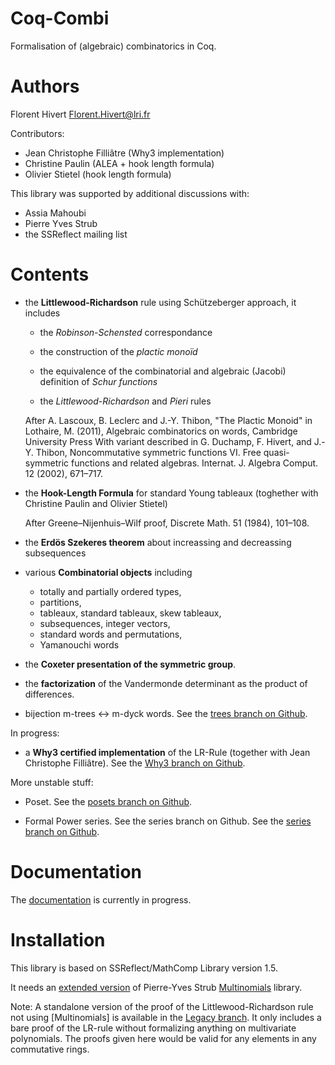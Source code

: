Coq-Combi
=========

Formalisation of (algebraic) combinatorics in Coq.

Authors
========================================================================

Florent Hivert <Florent.Hivert@lri.fr>

Contributors:

- Jean Christophe Filliâtre (Why3 implementation)
- Christine Paulin (ALEA + hook length formula)
- Olivier Stietel (hook length formula)

This library was supported by additional discussions with:

- Assia Mahoubi
- Pierre Yves Strub
- the SSReflect mailing list

Contents
========================================================================

* the **Littlewood-Richardson** rule using Schützeberger approach, it includes

  - the *Robinson-Schensted* correspondance

  - the construction of the *plactic monoïd*

  - the equivalence of the combinatorial and algebraic (Jacobi) definition of
    *Schur functions*

  - the *Littlewood-Richardson* and *Pieri* rules

  After A. Lascoux, B. Leclerc and J.-Y. Thibon, "The Plactic Monoid" in
  Lothaire, M. (2011), Algebraic combinatorics on words, Cambridge University
  Press With variant described in G. Duchamp, F. Hivert, and J.-Y. Thibon,
  Noncommutative symmetric functions VI. Free quasi-symmetric functions and
  related algebras. Internat. J. Algebra Comput. 12 (2002), 671–717.

* the **Hook-Length Formula** for standard Young tableaux
  (toghether with Christine Paulin and Olivier Stietel)

  After Greene–Nijenhuis–Wilf proof, Discrete Math. 51 (1984), 101–108.

* the **Erdös Szekeres theorem** about increassing and decreassing subsequences

* various **Combinatorial objects** including

  - totally and partially ordered types,
  - partitions,
  - tableaux, standard tableaux, skew tableaux,
  - subsequences, integer vectors,
  - standard words and permutations,
  - Yamanouchi words

*  the **Coxeter presentation of the symmetric group**.

*  the **factorization** of the Vandermonde determinant as the product of differences.

*  bijection m-trees <-> m-dyck words.
   See the [trees branch on Github](https://github.com/hivert/Coq-Combi/tree/trees).

In progress:

*  a **Why3 certified implementation** of the LR-Rule
   (together with Jean Christophe Filliâtre).
   See the [Why3 branch on Github](https://github.com/hivert/Coq-Combi/tree/Why3).

More unstable stuff:

*  Poset.
   See the [posets branch on Github](https://github.com/hivert/Coq-Combi/tree/posets).

*  Formal Power series. See the series branch on Github.
   See the [series branch on Github](https://github.com/hivert/Coq-Combi/tree/series).

Documentation
========================================================================

The [documentation](https://www.lri.fr/~hivert/Coq-Combi/) is currently in progress.

Installation
========================================================================

This library is based on SSReflect/MathComp Library version 1.5.

It needs an [extended version](https://github.com/hivert/multinomials-ssr)
of Pierre-Yves Strub [Multinomials](https://github.com/strub/multinomials-ssr)
library.


Note: A standalone version of the proof of the Littlewood-Richardson rule not
using [Multinomials] is available in the [Legacy
branch](https://github.com/hivert/Coq-Combi/tree/Legacy). It only includes a
bare proof of the LR-rule without formalizing anything on multivariate
polynomials. The proofs given here would be valid for any elements in any
commutative rings.

